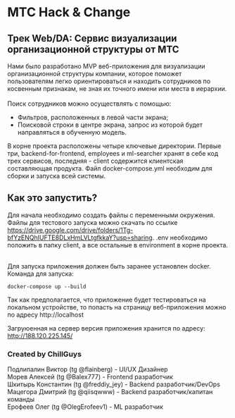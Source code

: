 # МТС Hack & Change
## Трек Web/DA: Сервис визуализации организационной структуры от МТС

Нами было разработано MVP веб-приложения для визуализации организационной структуры компании, которое поможет пользователям легко ориентироваться и находить сотрудников по косвенным признакам, не зная их точного имени или места в иерархии.<br></br>
Поиск сотрудников можно осуществлять с помощью:
 - Фильтров, расположенных в левой части экрана;
 - Поисковой строки в центре экрана, запрос из которой будет направляться в обученную модель.

В корне проекта расположены четыре ключевые директории. Первые три, backend-for-frontend, employees и ml-searcher хранят в себе код трех сервисов, последняя - client содержится клиентская составляющая продукта.
Файл docker-compose.yml необходим для сборки и запуска всей системы.

## Как это запустить?
Для начала необходимо создать файлы с переменными окружения. Файлы для тестового запуска можно скачать по ссылке https://drive.google.com/drive/folders/1Tg-bfYzENQhIUFTE8DLxHmLVLtgfkkaY?usp=sharing.
.env необходимо положить в папку client, а все остальные в environment в корне проекта. <br></br>

Для запуска приложения должен быть заранее установлен docker. Команда для запуска: 
```
docker-compose up --build
```
Так как предполагается, что приложение будет тестироваться на локальном устройстве, то попасть на страницу веб-приложения можно по адресу http://localhost


Загруюенная на сервер версия приложения хранится по адресу: http://188.120.225.145/


### Created by ChillGuys
Подлипалин Виктор (tg @flainberg) - UI/UX Дизайнер <br>
Морев Алексей (tg @Balex777) - Frontend разработчик <br>
Шкитырь Константин (tg @freddiy_jey) - Backend разработчик/DevOps <br>
Мацегора Дмитрий (tg @qiisqwww) - Backend разработчик/капитан команды <br>
Ерофеев Олег (tg @OlegErofeev1) - ML разработчик <br>
